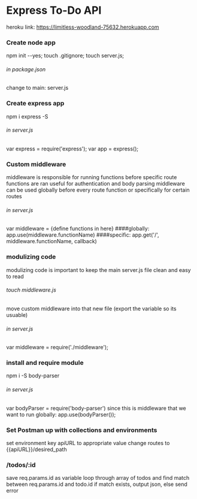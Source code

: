 # Express To-Do API

heroku link:
https://limitless-woodland-75632.herokuapp.com


### Create node app
npm init --yes;
touch .gitignore;
touch server.js;
###### in package.json
change to main: server.js

### Create express app
npm i express -S
###### in server.js
var express = require('express');
var app = express();

### Custom middleware
middleware is responsible for running functions before specific route functions are ran
useful for authentication and body parsing
middleware can be used globally before every route function or specifically for certain routes
###### in server.js
var middleware = {define functions in here}
####globally:
app.use(middleware.functionName)
####specific:
app.get('/', middleware.functionName, callback)

### modulizing code
modulizing code is important to keep the main server.js file clean and easy to read
###### touch middleware.js
move custom middleware into that new file (export the variable so its usuable)
###### in server.js
var middleware = require('./middleware');

### install and require module
npm i -S body-parser
###### in server.js
var bodyParser = require('body-parser')
since this is middleware that we want to run globally:
app.use(bodyParser());

### Set Postman up with collections and environments
set environment key apiURL to appropriate value
change routes to {{apiURL}}/desired_path

### /todos/:id
save req.params.id as variable
loop through array of todos and find match between req.params.id and todo.id
if match exists, output json, else send error
